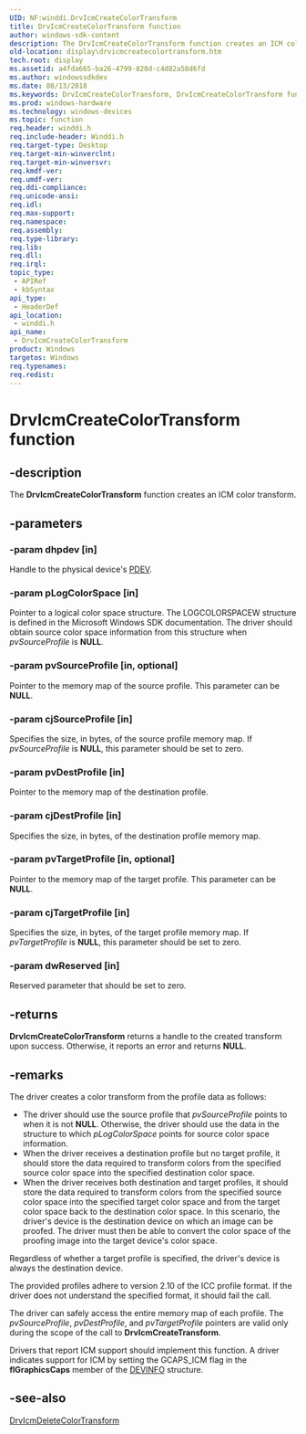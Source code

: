 ```yaml
---
UID: NF:winddi.DrvIcmCreateColorTransform
title: DrvIcmCreateColorTransform function
author: windows-sdk-content
description: The DrvIcmCreateColorTransform function creates an ICM color transform.
old-location: display\drvicmcreatecolortransform.htm
tech.root: display
ms.assetid: a4fda665-ba26-4799-820d-c4d82a58d6fd
ms.author: windowssdkdev
ms.date: 08/13/2018
ms.keywords: DrvIcmCreateColorTransform, DrvIcmCreateColorTransform function [Display Devices], ddifncs_eec39816-8aa5-44a8-8fed-b800db94d315.xml, display.drvicmcreatecolortransform, winddi/DrvIcmCreateColorTransform
ms.prod: windows-hardware
ms.technology: windows-devices
ms.topic: function
req.header: winddi.h
req.include-header: Winddi.h
req.target-type: Desktop
req.target-min-winverclnt: 
req.target-min-winversvr: 
req.kmdf-ver: 
req.umdf-ver: 
req.ddi-compliance: 
req.unicode-ansi: 
req.idl: 
req.max-support: 
req.namespace: 
req.assembly: 
req.type-library: 
req.lib: 
req.dll: 
req.irql: 
topic_type:
 - APIRef
 - kbSyntax
api_type:
 - HeaderDef
api_location:
 - winddi.h
api_name:
 - DrvIcmCreateColorTransform
product: Windows
targetos: Windows
req.typenames: 
req.redist: 
---
```


# DrvIcmCreateColorTransform function


## -description


The <b>DrvIcmCreateColorTransform</b> function creates an ICM color transform.


## -parameters




### -param dhpdev [in]

Handle to the physical device's <a href="https://msdn.microsoft.com/139a10e9-203b-499b-9291-8537eae9189c">PDEV</a>.


### -param pLogColorSpace [in]

Pointer to a logical color space structure. The LOGCOLORSPACEW structure is defined in the Microsoft Windows SDK documentation. The driver should obtain source color space information from this structure when <i>pvSourceProfile</i> is <b>NULL</b>.


### -param pvSourceProfile [in, optional]

Pointer to the memory map of the source profile. This parameter can be <b>NULL</b>.


### -param cjSourceProfile [in]

Specifies the size, in bytes, of the source profile memory map. If <i>pvSourceProfile</i> is <b>NULL</b>, this parameter should be set to zero.


### -param pvDestProfile [in]

Pointer to the memory map of the destination profile.


### -param cjDestProfile [in]

Specifies the size, in bytes, of the destination profile memory map.


### -param pvTargetProfile [in, optional]

Pointer to the memory map of the target profile. This parameter can be <b>NULL</b>.


### -param cjTargetProfile [in]

Specifies the size, in bytes, of the target profile memory map. If <i>pvTargetProfile</i> is <b>NULL</b>, this parameter should be set to zero.


### -param dwReserved [in]

Reserved parameter that should be set to zero.


## -returns



<b>DrvIcmCreateColorTransform</b> returns a handle to the created transform upon success. Otherwise, it reports an error and returns <b>NULL</b>.




## -remarks



The driver creates a color transform from the profile data as follows:

<ul>
<li>
The driver should use the source profile that <i>pvSourceProfile</i> points to when it is not <b>NULL</b>. Otherwise, the driver should use the data in the structure to which <i>pLogColorSpace</i> points for source color space information.

</li>
<li>
When the driver receives a destination profile but no target profile, it should store the data required to transform colors from the specified source color space into the specified destination color space.

</li>
<li>
When the driver receives both destination and target profiles, it should store the data required to transform colors from the specified source color space into the specified target color space and from the target color space back to the destination color space. In this scenario, the driver's device is the destination device on which an image can be proofed. The driver must then be able to convert the color space of the proofing image into the target device's color space.

</li>
</ul>
Regardless of whether a target profile is specified, the driver's device is always the destination device.

The provided profiles adhere to version 2.10 of the ICC profile format. If the driver does not understand the specified format, it should fail the call.

The driver can safely access the entire memory map of each profile. The <i>pvSourceProfile</i>, <i>pvDestProfile</i>, and <i>pvTargetProfile</i> pointers are valid only during the scope of the call to <b>DrvIcmCreateTransform</b>.

Drivers that report ICM support should implement this function. A driver indicates support for ICM by setting the GCAPS_ICM flag in the <b>flGraphicsCaps</b> member of the <a href="https://msdn.microsoft.com/5ba3e521-2e70-4a5b-979d-30a061275d42">DEVINFO</a> structure.




## -see-also




<a href="https://msdn.microsoft.com/aa1226d3-7b2a-4911-b785-eea9f72016f5">DrvIcmDeleteColorTransform</a>
 

 

